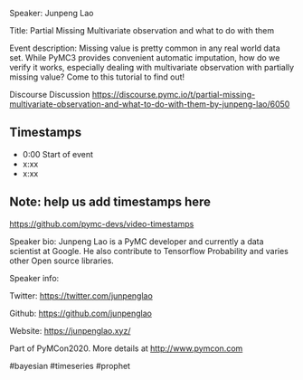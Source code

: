 
Speaker: Junpeng Lao

Title: Partial Missing Multivariate observation and what to do with them


Event description:
Missing value is pretty common in any real world data set. While PyMC3 provides convenient automatic imputation, how do we verify it works, especially dealing with multivariate observation with partially missing value? Come to this tutorial to find out!

Discourse Discussion
https://discourse.pymc.io/t/partial-missing-multivariate-observation-and-what-to-do-with-them-by-junpeng-lao/6050

## Timestamps
- 0:00 Start of event
- x:xx 
- x:xx

## Note: help us add timestamps here
https://github.com/pymc-devs/video-timestamps

Speaker bio:
Junpeng Lao is a PyMC developer and currently a data scientist at Google. He also contribute to Tensorflow Probability and varies other Open source libraries.

Speaker info:

Twitter: https://twitter.com/junpenglao

Github: https://github.com/junpenglao

Website: https://junpenglao.xyz/

Part of PyMCon2020. 
More details at http://www.pymcon.com  

#bayesian #timeseries #prophet
